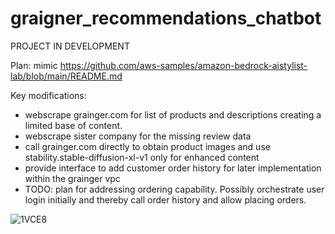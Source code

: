 # graigner_recommendations_chatbot

PROJECT IN DEVELOPMENT

Plan: mimic https://github.com/aws-samples/amazon-bedrock-aistylist-lab/blob/main/README.md

Key modifications: 
  - webscrape grainger.com for list of products and descriptions creating a limited base of content.
  - webscrape sister company for the missing review data
  - call grainger.com directly to obtain product images and use stability.stable-diffusion-xl-v1 only for enhanced content
  - provide interface to add customer order history for later implementation within the grainger vpc
  - TODO: plan for addressing ordering capability. Possibly orchestrate user login initially and thereby call order history and allow placing orders.


    

![1VCE8](https://github.com/Noel-Niko/graigner_recommendations_chatbot/assets/83922762/d455c98e-e906-42b0-89e0-079e6c772bcd)
